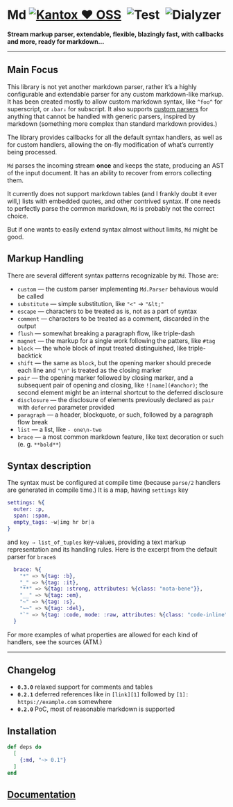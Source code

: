 # Md [![Kantox ❤ OSS](https://img.shields.io/badge/❤-kantox_oss-informational.svg)](https://kantox.com/)  ![Test](https://github.com/am-kantox/md/workflows/Test/badge.svg)  ![Dialyzer](https://github.com/am-kantox/md/workflows/Dialyzer/badge.svg)

**Stream markup parser, extendable, flexible, blazingly fast, with callbacks and more, ready for markdown…**

---

## Main Focus

This library is not yet another markdown parser, rather it’s a highly configurable
and extendable parser for any custom markdown-like markup. It has been created
mostly to allow custom markdown syntax, like `^foo^` for superscript, or `⇓bar⇓`
for subscript. It also supports [custom parsers](https://hexdocs.pm/md/Md.Parser.html)
for anything that cannot be handled with generic parsers, inspired by markdown
(something more complex than standard markdown provides.)

The library provides callbacks for all the default syntax handlers, as well as for
custom handlers, allowing the on-fly modification of what’s currently being processed.

`Md` parses the incoming stream **once** and keeps the state, producing an AST
of the input document. It has an ability to recover from errors collecting them.

It currently does not support markdown tables (and I frankly doubt it ever will,)
lists with embedded quotes, and other contrived syntax. If one needs to perfectly
parse the common markdown, `Md` is probably not the correct choice.

But if one wants to easily extend syntax almost without limits, `Md` might be good.

## Markup Handling

There are several different syntax patterns recognizable by `Md`. Those are:

- `custom` — the custom parser implementing `Md.Parser` behavious would be called
- `substitute` — simple substitution, like `"<"` → `"&lt;"`
- `escape` — characters to be treated as is, not as a part of syntax
- `comment` — characters to be treated as a comment, discarded in the output
- `flush` — somewhat breaking a paragraph flow, like triple-dash
- `magnet` — the markup for a single work following the patters, like `#tag`
- `block` — the whole block of input treated distinguished, like triple-backtick
- `shift` — the same as `block`, but the opening marker should precede each line
  and `"\n"` is treated as the closing marker
- `pair` — the opening marker followed by closing marker, and a subsequent pair
  of opening and closing, like `![name](#anchor)`; the second element might
  be an internal shortcut to the deferred disclosure
- `disclosure` — the disclosure of elements previously declared as `pair` with
  `deferred` parameter provided
- `paragraph` — a header, blockquote, or such, followed by a paragraph flow break
- `list` — a list, like `- one\n-two`
- `brace` — a most common markdown feature, like text decoration or such (e. g. `**bold**`)

## Syntax description

The syntax must be configured at compile time (because `parse/2` handlers are
generated in compile time.) It is a map, having `settings` key

```elixir
settings: %{
  outer: :p,
  span: :span,
  empty_tags: ~w|img hr br|a
}
```

and `key ⇒ list_of_tuples` key-values, providing a text markup representation
and its handling rules. Here is the excerpt from the default parser for `brace`s

```elixir
  brace: %{
    "*" => %{tag: :b},
    "_" => %{tag: :it},
    "**" => %{tag: :strong, attributes: %{class: "nota-bene"}},
    "__" => %{tag: :em},
    "~" => %{tag: :s},
    "~~" => %{tag: :del},
    "`" => %{tag: :code, mode: :raw, attributes: %{class: "code-inline"}}
  }
```

For more examples of what properties are allowed for each kind of handlers,
see the sources (ATM.)

---

## Changelog

- **`0.3.0`** relaxed support for comments and tables
- **`0.2.1`** deferred references like in `[link][1]` followed by `[1]: https://example.com` somewhere
- **`0.2.0`** PoC, most of reasonable markdown is supported

## Installation

```elixir
def deps do
  [
    {:md, "~> 0.1"}
  ]
end
```

## [Documentation](https://hexdocs.pm/md)
